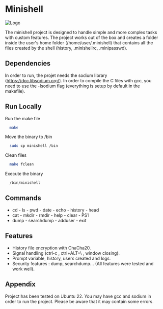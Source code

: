 # Minishell

![Logo](https://cdn.discordapp.com/attachments/742825059122413768/1120809718332543057/image.png)

The minishell project is designed to handle simple and more complex tasks with custom features. The project works out of the box and creates a folder inside the user's home folder (/home/user/.minishell) that contains all the files created by the shell (history, .minishellrc, .minipasswd).
## Dependencies

In order to run, the projet needs the sodium library (https://doc.libsodium.org/).
In order to compile the C files with gcc, you need to use the -lsodium flag (everything is setup by default in the makefile).
## Run Locally

Run the make file

```bash
  make
```

Move the binary to /bin

```bash
  sudo cp minishell /bin
```


Clean files

```bash
  make fclean
```

Execute the binary

```bash
  /bin/minishell
```
## Commands

- cd - ls - pwd - date - echo - history - head
- cat - mkdir - rmdir - help - clear - PS1
- dump - searchdump - adduser - exit
## Features
- History file encryption with ChaCha20.
- Signal handling (ctrl-c , ctrl+ALT+\ , window closing).
- Prompt variable, history, users created and logs.
- Security features : dump, searchdump...
(All features were tested and work well).

## Appendix

Project has been tested on Ubuntu 22. You may have gcc and sodium in order to run the project. Please be aware that it may contain some errors.

